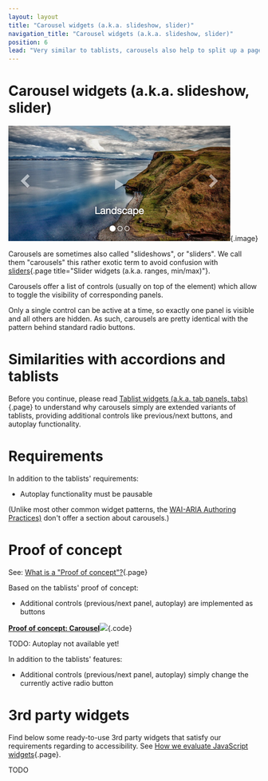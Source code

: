 ```yaml
---
layout: layout
title: "Carousel widgets (a.k.a. slideshow, slider)"
navigation_title: "Carousel widgets (a.k.a. slideshow, slider)"
position: 6
lead: "Very similar to tablists, carousels also help to split up a page's content into smaller and thus more digestible parts which can be toggled visible one at a time."
---
```


# Carousel widgets (a.k.a. slideshow, slider)

![Typical carousel](_media/typical-carousel.png){.image}

Carousels are sometimes also called "slideshows", or "sliders". We call them "carousels" this rather exotic term to avoid confusion with [sliders](/examples/widgets/slider-widgets-a-k-a-ranges-minmax-){.page title="Slider widgets (a.k.a. ranges, min/max)"}.

Carousels offer a list of controls (usually on top of the element) which allow to toggle the visibility of corresponding panels.

Only a single control can be active at a time, so exactly one panel is visible and all others are hidden. As such, carousels are pretty identical with the pattern behind standard radio buttons.

# Similarities with accordions and tablists

Before you continue, please read [Tablist widgets (a.k.a. tab panels, tabs)](/examples/widgets/tablist-widgets-a-k-a-tab-panels-tabs-){.page} to understand why carousels simply are extended variants of tablists, providing additional controls like previous/next buttons, and autoplay functionality.

# Requirements

In addition to the tablists' requirements:

- Autoplay functionality must be pausable

(Unlike most other common widget patterns, the [WAI-ARIA Authoring Practices)](https://www.w3.org/TR/2013/WD-wai-aria-practices-20130307) don't offer a section about carousels.)

# Proof of concept

See: [What is a "Proof of concept"?](/examples/widgets/what-is-a-proof-of-concept){.page}

Based on the tablists' proof of concept:

- Additional controls (previous/next panel, autoplay) are implemented as buttons

[**Proof of concept: Carousel**![](https://s3-us-west-2.amazonaws.com/i.cdpn.io/1279260.RjxyMp.small.9974efcd-d6c1-44c9-8277-0727b6d96359.png)](https://codepen.io/accessibility-developer-guide/pen/RjxyMp){.code}

TODO: Autoplay not available yet!

In addition to the tablists' features:

- Additional controls (previous/next panel, autoplay) simply change the currently active radio button

# 3rd party widgets

Find below some ready-to-use 3rd party widgets that satisfy our requirements regarding to accessibility. See [How we evaluate JavaScript widgets](/examples/widgets/how-we-evaluate-javascript-widgets){.page}.

TODO